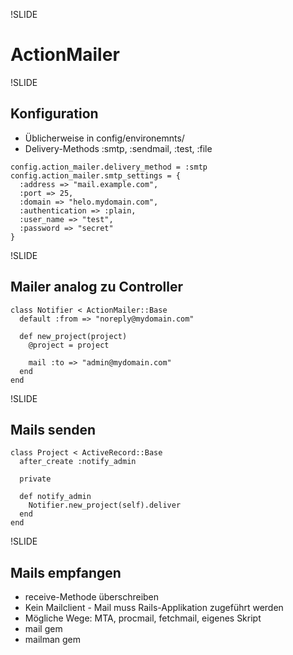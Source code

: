 !SLIDE

# ActionMailer

!SLIDE

## Konfiguration

-   Üblicherweise in config/environemnts/
-   Delivery-Methods :smtp, :sendmail, :test, :file

~~~~ {.brush: .ruby}
config.action_mailer.delivery_method = :smtp
config.action_mailer.smtp_settings = {
  :address => "mail.example.com",
  :port => 25,
  :domain => "helo.mydomain.com",
  :authentication => :plain,
  :user_name => "test",
  :password => "secret"
}
~~~~

!SLIDE

## Mailer analog zu Controller

~~~~ {.brush: .ruby}
class Notifier < ActionMailer::Base
  default :from => "noreply@mydomain.com"

  def new_project(project)
    @project = project

    mail :to => "admin@mydomain.com"
  end
end
~~~~

!SLIDE

## Mails senden

~~~~ {.brush: .ruby}
class Project < ActiveRecord::Base
  after_create :notify_admin

  private

  def notify_admin
    Notifier.new_project(self).deliver
  end
end
~~~~

!SLIDE

## Mails empfangen

-   receive-Methode überschreiben
-   Kein Mailclient - Mail muss Rails-Applikation zugeführt werden
-   Mögliche Wege: MTA, procmail, fetchmail, eigenes Skript
-   mail gem
-   mailman gem

